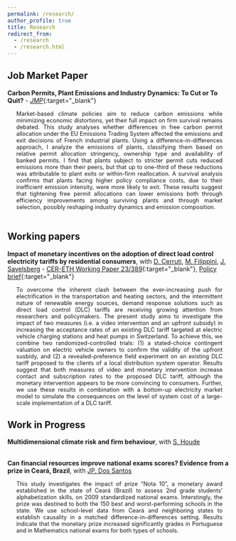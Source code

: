 ```yaml
---
permalink: /research/
author_profile: true
title: Research
redirect_from:
  - /research
  - /research.html
---
```

## Job Market Paper

**Carbon Permits, Plant Emissions and Industry Dynamics: To Cut or To Quit?** - [*JMP*](https://floramarchioro.github.io/files/Marchioro_JMP.pdf){:target="_blank"}  

<div style="font-size: 0.9em; text-align: justify; margin-left: 20px; margin-right: 20px;">
Market-based climate policies aim to reduce carbon emissions while minimizing economic distortions, yet their full impact on firm survival remains debated. This study analyses whether differences in free carbon permit allocation under the EU Emissions Trading System affected the emissions and exit decisions of French industrial plants. Using a difference-in-differences approach, I analyze the emissions of plants, classifying them based on relative permit allocation stringency, ownership type and availability of banked permits. I find that plants subject to stricter permit cuts reduced emissions more than their peers, but that up to one-third of these reductions was attributable to plant exits or within-firm reallocation. A survival analysis confirms that plants facing higher policy compliance costs, due to their inefficient emission intensity, were more likely to exit. These results suggest that tightening free permit allocations can lower emissions both through efficiency improvements among surviving plants and through market selection, possibly reshaping industry dynamics and emission composition.
</div><br/> 

## Working papers

**Impact of monetary incentives on the adoption of direct load control electricity tariffs by residential consumers**, with [D. Cerruti](https://davidecerruti.weebly.com/), [M. Filippini](https://scholar.google.com/citations?user=rFW0mNUAAAAJ&hl=it), [J. Savelsberg](https://sites.google.com/view/jonassavelsberg/about) - [CER-ETH Working Paper 23/389](https://ethz.ch/content/dam/ethz/special-interest/mtec/cer-eth/cer-eth-dam/documents/working-papers/wp-23-389.pdf){:target="_blank"}, [Policy brief](https://www.aramis.admin.ch/Default?DocumentID=71908&Load=true){:target="_blank"}  

<div style="font-size: 0.9em; text-align: justify; margin-left: 20px; margin-right: 20px;">
To overcome the inherent clash between the ever-increasing push for electrification in the transportation and heating sectors, and the intermittent nature of renewable energy sources, demand response solutions such as direct load control (DLC) tariffs are receiving growing attention from researchers and policymakers. The present study aims to investigate the impact of two measures (i.e. a video intervention and an upfront subsidy) in increasing the acceptance rates of an existing DLC tariff targeted at electric vehicle charging stations and heat pumps in Switzerland. To achieve this, we combine two randomized-controlled trials: (1) a stated-choice contingent valuation on electric vehicle owners to confirm the validity of the upfront susbidy, and (2) a revealed-preference field experiment on an existing DLC tariff proposed to the clients of a local distribution system operator. Results suggest that both measures of video and monetary intervention increase contact and subscription rates to the proposed DLC tariff, although the monetary intervention appears to be more convincing to consumers. Further, we use these results in combination with a bottom-up electricity market model to simulate the consequences on the level of system cost of a large-scale implementation of a DLC tariff.
</div>  

## Work in Progress 

**Multidimensional climate risk and firm behaviour**, with [S. Houde](https://sebastien-houde.com/)  
<br/> 

**Can financial resources improve national exams scores? Evidence from a prize in Ceará, Brazil**, with [JP. Dos Santos](https://sites.google.com/site/joaorpereirasantos/home)  

<div style="font-size: 0.9em; text-align: justify; margin-left: 20px; margin-right: 20px;">
This study investigates the impact of prize “Nota 10”, a monetary award established in the state of Ceará (Brazil) to assess 2nd grade students’ alphabetization skills, on 2009 standardized national exams. Interstingly, the prize was destined to both the 150 best and worst-performing schools in the state. We use school-level data from Ceará and neighboring states to establish causality in a matched difference-in-differences setting. Results indicate that the monetary prize increased significantly grades in Portuguese and in Mathematics national exams for both types of schools.
</div><br/> 
